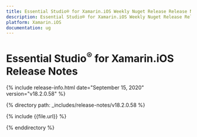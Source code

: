 ```yaml
---
title: Essential Studio® for Xamarin.iOS Weekly Nuget Release Release Notes  
description: Essential Studio® for Xamarin.iOS Weekly Nuget Release Release Notes  
platform: Xamarin.iOS
documentation: ug
---
```


# Essential Studio<sup>®</sup> for Xamarin.iOS  Release Notes  

{% include release-info.html date="September 15, 2020"  version="v18.2.0.58" %} 


{% directory path: _includes/release-notes/v18.2.0.58 %}

{% include {{file.url}} %}

{% enddirectory %}